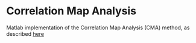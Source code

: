# Correlation Map Analysis

Matlab implementation of the Correlation Map Analysis (CMA) method, as described [here](http://dx.doi.org/10.1121/1.3682040)
